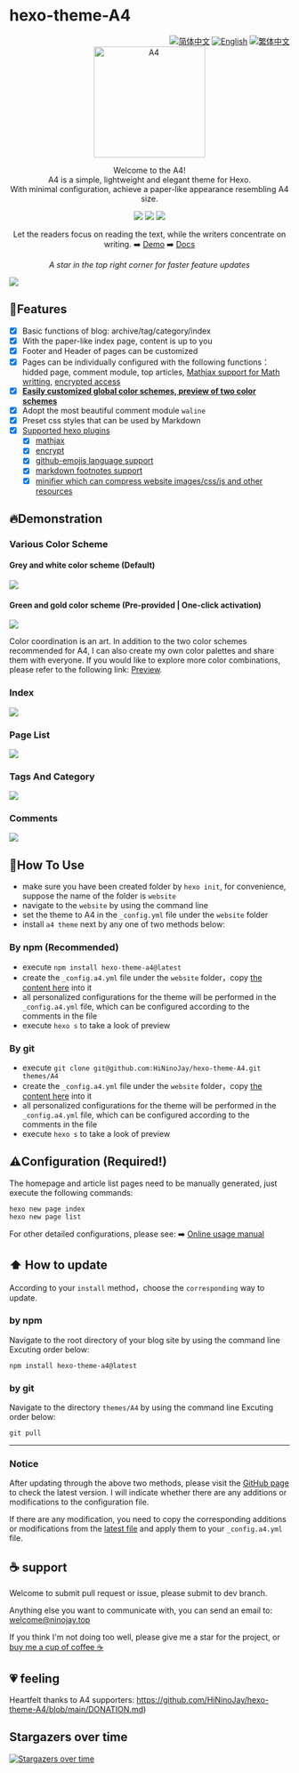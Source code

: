 # hexo-theme-A4

<div align="right">
  <a title="zh-CN" href="https://github.com/HiNinoJay/hexo-theme-A4"> <img src="https://img.shields.io/badge/-简体中文-ffffff?style=for-the-badge" alt="简体中文" /></a>
  <a title="EN" href="README-EN.md">  <img src="https://img.shields.io/badge/-English-24292f?style=for-the-badge" alt="English"></a>
  <a title="zh-TW" href="README_zh-TW.md"><img src="https://img.shields.io/badge/-繁体中文-ffffff?style=for-the-badge" alt="繁体中文"></a>
</div>

<div align="center" >
<a href="https://ninojay.top">
<img width=200px height=200px src="https://jsd.onmicrosoft.cn/npm/hexo-theme-a4@latest/source/img/A4-favicon.png" alt="A4" />
</a>
</div>

<div align="center">

Welcome to the A4!<br/>
A4 is a simple, lightweight and elegant theme for Hexo.<br/>
With minimal configuration, achieve a paper-like appearance resembling A4 size.<br/>



[![](https://img.shields.io/npm/v/hexo-theme-a4?label=VERSION&logo=npm&style=for-the-badge)]()
[![](https://img.shields.io/badge/HEXO-v6.3.0-blue?style=for-the-badge&logo=hexo)](https://hexo.io/zh-cn/index.html)
[![](https://img.shields.io/node/v/hexo?style=for-the-badge&logo=node)](https://nodejs.org/en)

Let the readers focus on reading the text, while the writers concentrate on writing.
➡️ [Demo](https://ninojay.top) ➡️ [Docs](https://doc.ninojay.top)<br/>
  
_A star in the top right corner for faster feature updates_

</div>


[![](https://jsd.onmicrosoft.cn/npm/hexo-theme-a4@latest/source/img/market.png)](https://github.com/HiNinoJay/hexo-theme-A4)

## 🏹️Features

- [x] Basic functions of blog: archive/tag/category/index
- [x] With the paper-like index page, content is up to you
- [x] Footer and Header of pages can be customized
- [x] Pages can be individually configured with the following functions：hidded page, comment module, top articles, [Mathjax support for Math writting](https://ninojay.top/hexoplugin/hexo-filter-mathjax/), [encrypted access](https://ninojay.top/hexoplugin/hexo-blog-encrypt/)
- [x] [**Easily customized global color schemes, preview of two color schemes**](https://ninojay.top/hexoplugin/A4-color-change/)
- [x] Adopt the most beautiful comment module `waline`
- [x] Preset css styles that can be used by Markdown
- [x] [Supported hexo plugins](https://ninojay.top/tags/hexoPlugin/)
  - [x] [mathjax](https://ninojay.top/hexoplugin/hexo-filter-mathjax/)
  - [x] [encrypt](https://ninojay.top/hexoplugin/hexo-blog-encrypt/)
  - [x] [github-emojis language support](https://ninojay.top/hexoplugin/hexo-filter-github-emojis/) 
  - [x] [markdown footnotes support](https://ninojay.top/hexoplugin/hexo-reference/) 
  - [x] [minifier which can compress website images/css/js and other resources](https://ninojay.top/hexoplugin/hexo-all-minifier/) 

## 🔥Demonstration

### Various Color Scheme

#### Grey and white color scheme (Default)
![](https://jsd.onmicrosoft.cn/gh/hininojay/images/a4color/greywhite.png)

#### Green and gold color scheme (Pre-provided | One-click activation)
![](https://jsd.onmicrosoft.cn/gh/hininojay/images/a4color/greengolden.png)

Color coordination is an art. In addition to the two color schemes recommended for A4, I can also create my own color palettes and share them with everyone. If you would like to explore more color combinations, please refer to the following link: [Preview](https://ninojay.top/hexoplugin/A4-color-change/).

### Index

![](https://jsd.onmicrosoft.cn/npm/hexo-theme-a4@latest/source/img/index.png)

### Page List

![](https://jsd.onmicrosoft.cn/npm/hexo-theme-a4@latest/source/img/archive.png)

### Tags And Category

![](https://jsd.onmicrosoft.cn/npm/hexo-theme-a4@latest/source/img/tags&&categories.png)

### Comments

![](https://jsd.onmicrosoft.cn/npm/hexo-theme-a4@latest/source/img/comment.png)


## 👋How To Use

- make sure you have been created folder by `hexo init`, for convenience, suppose the name of the folder is `website`
- navigate to the `website` by using the command line
- set the theme to A4 in the `_config.yml` file under the `website` folder
- install `a4 theme` next by any one of two methods below:

### By npm (Recommended)
- execute `npm install hexo-theme-a4@latest`
- create the `_config.a4.yml` file under the `website` folder，copy [the content here](https://github.com/HiNinoJay/hexo-theme-A4/blob/main/_config.yml) into it
- all personalized configurations for the theme will be performed in the `_config.a4.yml` file, which can be configured according to the comments in the file
- execute `hexo s` to take a look of preview

### By git
- execute `git clone git@github.com:HiNinoJay/hexo-theme-A4.git themes/A4`
- create the `_config.a4.yml` file under the `website` folder，copy [the content here](https://github.com/HiNinoJay/hexo-theme-A4/blob/main/_config.yml) into it
- all personalized configurations for the theme will be performed in the `_config.a4.yml` file, which can be configured according to the comments in the file
- execute `hexo s` to take a look of preview

## ⚠️Configuration (Required!)

The homepage and article list pages need to be manually generated, just execute the following commands:
```shell
hexo new page index
hexo new page list
```

For other detailed configurations, please see:
➡️ [Online usage manual](https://doc.ninojay.top)

## ⬆️ How to update
According to your `install` method，choose the `corresponding` way to update.

### by npm

Navigate to the root directory of your blog site by using the command line
Excuting order below:

```shell
npm install hexo-theme-a4@latest
```

### by git
Navigate to the directory `themes/A4` by using the command line
Excuting order below:

```shell
git pull
```
---

### Notice
After updating through the above two methods, please visit the [GitHub page](https://github.com/HiNinoJay/hexo-theme-A4/releases) to check the latest version. I will indicate whether there are any additions or modifications to the configuration file.

If there are any modification, you need to copy the corresponding additions or modifications from the [latest file](https://github.com/HiNinoJay/hexo-theme-A4/blob/main/_config.yml) and apply them to your `_config.a4.yml` file.

## ☕️ support

Welcome to submit pull request or issue, please submit to dev branch.

Anything else you want to communicate with, you can send an email to: welcome@ninojay.top

If you think I'm not doing too well, please give me a star for the project, or [buy me a cup of coffee ☕️](https://ninojay.top/supportbymoney/)

## 💗 feeling

Heartfelt thanks to A4 supporters: https://github.com/HiNinoJay/hexo-theme-A4/blob/main/DONATION.md)


## Stargazers over time

[![Stargazers over time](https://starchart.cc/HiNinoJay/hexo-theme-A4.svg)](https://starchart.cc/HiNinoJay/hexo-theme-A4)


